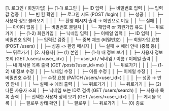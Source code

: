 [1. 로그인 / 회원가입]
├─ (1-1) 로그인
│   ├─ ID 입력
│   ├─ 비밀번호 입력
│   ├─ 입력값 검증
│   │   └─ 빈 칸 확인
│   ├─ 로그인 시도 (POST /login)
│   │   ├─ 성공
│   │   │   ├─ 사용자 정보 불러오기
│   │   │   └─ 환영 메시지 출력 → 메인으로 이동
│   │   └─ 실패
│   │       ├─ 아이디 없음
│   │       ├─ 비밀번호 불일치
│   │       └─ 재입력 or 회원가입 유도
│   └─ 뒤로가기
│
├─ (1-2) 회원가입
│   ├─ 닉네임 입력
│   ├─ 이메일 입력
│   ├─ ID 입력
│   ├─ 비밀번호 입력
│   ├─ 입력값 검증
│   │   └─ 중복 체크 (비밀번호)
│   ├─ 회원가입 요청 (POST /users)
│   │   ├─ 성공 -> 환영 메시지
│   │   └─ 실패 → 에러 안내 (중복 등)
│   └─ 뒤로가기
│
[2. 사용자]
├─ (1) 본인
│   ├─ (1-1) 내 정보 보기
│   │   ├─ 사용자 정보 조회 (GET /users/<user_id>)
│   │   ├─ user_id / 닉네임 / 이름 / 이메일 출력
│   │   ├─ 내 게시물 목록 출력 (GET /posts?user_id=me)
│   │   └─ 뒤로가기
│   │
│   ├─ (1-2) 내 정보 수정
│   │   ├─ 닉네임 수정
│   │   ├─ 이름 수정
│   │   ├─ 이메일 수정
│   │   ├─ 비밀번호 수정
│   │   ├─ 수정 요청 (PATCH /users/<user_id>)
│   │   │   ├─ 성공 → 반영 안내
│   │   │   └─ 실패 → 에러 출력
│   │   └─ 뒤로가기
│   │
│   └─ 뒤로가기
│
├─ (2) 다른 사용자 조회
│   ├─ 닉네임 또는 ID로 검색 (GET /users/search)
│   ├─ 사용자 목록 출력
│   ├─ 선택한 사용자 상세 보기 (GET /users/<user_id>)
│   │   ├─ 게시물 목록
│   │   ├─ 팔로우 상태 확인
│   │   └─ 팔로우 
│   └─ 뒤로가기
│
└─ (0) 종료

